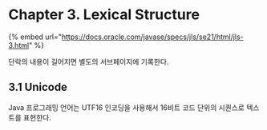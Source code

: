 # Chapter 3. Lexical Structure

{% embed url="https://docs.oracle.com/javase/specs/jls/se21/html/jls-3.html" %}

단락의 내용이 길어지면 별도의 서브페이지에 기록한다.

## 3.1 Unicode

Java 프로그래밍 언어는 UTF16 인코딩을 사용해서 16비트 코드 단위의 시퀀스로 텍스트를 표현한다.
